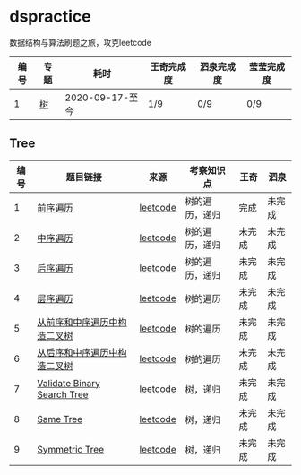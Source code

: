 # dspractice
数据结构与算法刷题之旅，攻克leetcode

| 编号 | 专题        | 耗时            | 王奇完成度 | 泗泉完成度 | 莹莹完成度 |
| ---- | ----------- | --------------- | ---------- | ---------- | ---------- |
| 1    | [树](#Tree) | 2020-09-17-至今 | 1/9        | 0/9        | 0/9        |

## Tree

| 编号 | 题目链接                                                     | 来源                              | 考察知识点     | 王奇   | 泗泉   |
| ---- | ------------------------------------------------------------ | --------------------------------- | -------------- | ------ | ------ |
| 1    | [前序遍历](https://leetcode.com/problems/binary-tree-preorder-traversal/) | [leetcode](https://leetcode.com/) | 树的遍历，递归 | 完成   | 未完成 |
| 2    | [中序遍历](https://leetcode.com/problems/binary-tree-inorder-traversal/) | [leetcode](https://leetcode.com/) | 树的遍历，递归 | 未完成 | 未完成 |
| 3    | [后序遍历](https://leetcode.com/problems/binary-tree-postorder-traversal/) | [leetcode](https://leetcode.com/) | 树的遍历，递归 | 未完成 | 未完成 |
| 4    | [层序遍历](https://leetcode.com/problems/binary-tree-level-order-traversal/) | [leetcode](https://leetcode.com/) | 树的遍历       | 未完成 | 未完成 |
| 5    | [从前序和中序遍历中构造二叉树](https://leetcode.com/problems/construct-binary-tree-from-preorder-and-inorder-traversal/) | [leetcode](https://leetcode.com/) | 树的遍历       | 未完成 | 未完成 |
| 6    | [从后序和中序遍历中构造二叉树](https://leetcode.com/problems/construct-binary-tree-from-inorder-and-postorder-traversal/) | [leetcode](https://leetcode.com/) | 树的遍历       | 未完成 | 未完成 |
| 7    | [Validate Binary Search Tree](https://leetcode.com/problems/validate-binary-search-tree/) | [leetcode](https://leetcode.com/) | 树，递归       | 未完成 | 未完成 |
| 8    | [Same Tree](https://leetcode.com/problems/same-tree/)        | [leetcode](https://leetcode.com/) | 树，递归       | 未完成 | 未完成 |
| 9    | [Symmetric Tree](https://leetcode.com/problems/symmetric-tree/) | [leetcode](https://leetcode.com/) | 树，递归       | 未完成 | 未完成 |

